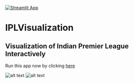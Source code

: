 [![Streamlit App](https://static.streamlit.io/badges/streamlit_badge_black_white.svg)](https://share.streamlit.io/sanketnagrale/iplvisualization/main.py)


# IPLVisualization
## Visualization of Indian Premier League Interactively

Run this app now by clicking [here](https://share.streamlit.io/sanketnagrale/iplvisualization/main.py)

![alt text](https://i.imgur.com/9iNZSb9.png)
![alt text](https://i.imgur.com/ZnsOgzo.png)
